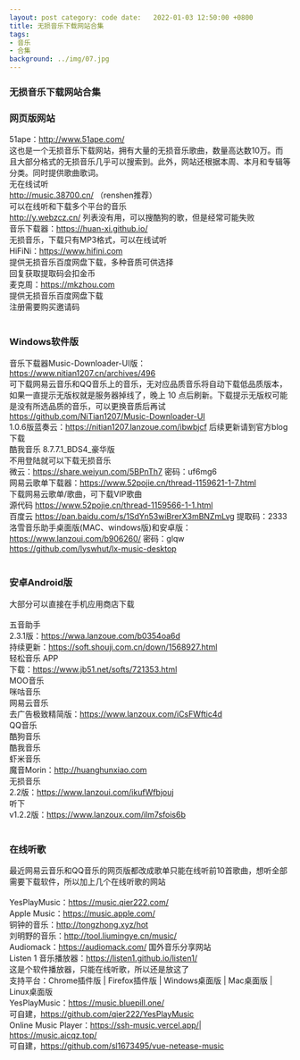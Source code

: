 ```yaml
---
layout: post category: code date:   2022-01-03 12:50:00 +0800
title: 无损音乐下载网站合集
tags:
- 音乐
- 合集
background: ../img/07.jpg
---
```


### 无损音乐下载网站合集

### 网页版网站<br>
51ape：http://www.51ape.com/<br>
这也是一个无损音乐下载网站，拥有大量的无损音乐歌曲，数量高达数10万。而且大部分格式的无损音乐几乎可以搜索到。此外，网站还根据本周、本月和专辑等分类。同时提供歌曲歌词。<br>
无在线试听<br>
http://music.38700.cn/ （renshen推荐）<br>
可以在线听和下载多个平台的音乐<br>
http://y.webzcz.cn/ 列表没有用，可以搜酷狗的歌，但是经常可能失败<br>
音乐下载器：https://huan-xi.github.io/<br>
无损音乐，下载只有MP3格式，可以在线试听<br>
HiFiNi：https://www.hifini.com<br>
提供无损音乐百度网盘下载，多种音质可供选择<br>
回复获取提取码会扣金币<br>
麦克周：https://mkzhou.com<br>
提供无损音乐百度网盘下载<br>
注册需要购买邀请码<br>
<br>
### Windows软件版<br>
音乐下载器Music-Downloader-UI版：https://www.nitian1207.cn/archives/496<br>
可下载网易云音乐和QQ音乐上的音乐，无对应品质音乐将自动下载低品质版本，如果一直提示无版权就是服务器掉线了，晚上 10 点后刷新。下载提示无版权可能是没有所选品质的音乐，可以更换音质后再试<br>
https://github.com/NiTian1207/Music-Downloader-UI<br>
1.0.6版蓝奏云：https://nitian1207.lanzoue.com/ibwbjcf 后续更新请到官方blog下载<br>
酷我音乐 8.7.7.1_BDS4_豪华版<br>
不用登陆就可以下载无损音乐<br>
微云：https://share.weiyun.com/5BPnTh7 密码：uf6mg6<br>
网易云歌单下载器：https://www.52pojie.cn/thread-1159621-1-7.html<br>
下载网易云歌单/歌曲，可下载VIP歌曲<br>
源代码 https://www.52pojie.cn/thread-1159566-1-1.html<br>
百度云 https://pan.baidu.com/s/1SdYn53wiBrerX3mBNZmLvg 提取码：2333<br>
洛雪音乐助手桌面版(MAC、windows版)和安卓版：https://www.lanzoui.com/b906260/ 密码：glqw<br>
https://github.com/lyswhut/lx-music-desktop<br>
<br>
### 安卓Android版<br>
大部分可以直接在手机应用商店下载<br>
<br>
五音助手<br>
2.3.1版：https://wwa.lanzoue.com/b0354oa6d<br>
持续更新：https://soft.shouji.com.cn/down/1568927.html<br>
轻松音乐 APP<br>
下载：https://www.jb51.net/softs/721353.html<br>
MOO音乐<br>
咪咕音乐<br>
网易云音乐<br>
去广告极致精简版：https://www.lanzoux.com/iCsFWftic4d<br>
QQ音乐<br>
酷狗音乐<br>
酷我音乐<br>
虾米音乐<br>
魔音Morin：http://huanghunxiao.com<br>
无损音乐<br>
2.2版：https://www.lanzoui.com/ikufWfbjouj<br>
听下<br>
v1.2.2版：https://www.lanzoux.com/ilm7sfois6b<br>
<br>
### 在线听歌<br>
最近网易云音乐和QQ音乐的网页版都改成歌单只能在线听前10首歌曲，想听全部需要下载软件，所以加上几个在线听歌的网站<br>
<br>
‎YesPlayMusic：https://music.qier222.com/<br>
Apple Music：https://music.apple.com/<br>
铜钟的音乐：http://tongzhong.xyz/hot<br>
刘明野的音乐：http://tool.liumingye.cn/music/<br>
Audiomack：https://audiomack.com/ 国外音乐分享网站<br>
Listen 1 音乐播放器：https://listen1.github.io/listen1/<br>
这是个软件播放器，只能在线听歌，所以还是放这了<br>
支持平台：Chrome插件版 | Firefox插件版 | Windows桌面版 | Mac桌面版 | Linux桌面版<br>
YesPlayMusic：https://music.bluepill.one/<br>
可自建，https://github.com/qier222/YesPlayMusic<br>
Online Music Player：https://ssh-music.vercel.app/| https://music.aicqz.top/<br>
可自建，https://github.com/sl1673495/vue-netease-music<br>
<br>